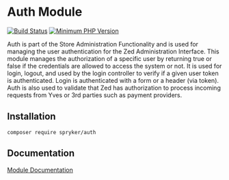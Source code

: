 # Auth Module
[![Build Status](https://travis-ci.org/spryker/auth.svg)](https://travis-ci.org/spryker/auth)
[![Minimum PHP Version](https://img.shields.io/badge/php-%3E%3D%207.3-8892BF.svg)](https://php.net/)

Auth is part of the Store Administration Functionality and is used for managing the user authentication for the Zed Administration Interface. This module manages the authorization of a specific user by returning true or false if the credentials are allowed to access the system or not. It is used for login, logout, and used by the login controller to verify if a given user token is authenticated. Login is authenticated with a form or a header (via token). Auth is also used to validate that Zed has authorization to process incoming requests from Yves or 3rd parties such as payment providers.

## Installation

```
composer require spryker/auth
```

## Documentation

[Module Documentation](https://academy.spryker.com/developing_with_spryker/module_guide/user_rights_management.html)
